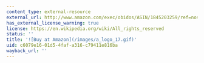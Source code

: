 ```yaml
---
content_type: external-resource
external_url: http://www.amazon.com/exec/obidos/ASIN/1845203259/ref=nosim/mitopencourse-20
has_external_license_warning: true
license: https://en.wikipedia.org/wiki/All_rights_reserved
status: ''
title: '![Buy at Amazon](/images/a_logo_17.gif)'
uid: c6079e16-01d5-4faf-a316-c79411e816ba
wayback_url: ''
---
```

